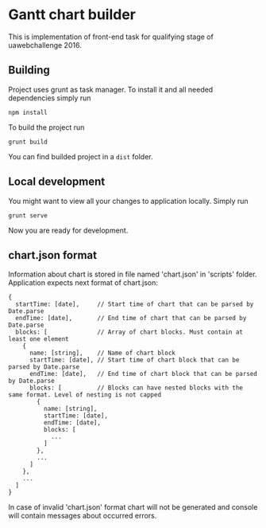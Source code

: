 # Gantt chart builder
This is implementation of front-end task for qualifying stage of uawebchallenge 2016.

## Building
Project uses grunt as task manager. To install it and all needed dependencies simply run
```
npm install
```
To build the project run
```
grunt build
```
You can find builded project in a `dist` folder.

## Local development
You might want to view all your changes to application locally. Simply run
```
grunt serve
```
Now you are ready for development.

## chart.json format
Information about chart is stored in file named 'chart.json' in 'scripts' folder.
Application expects next format of chart.json:
```
{
  startTime: [date],     // Start time of chart that can be parsed by Date.parse
  endTime: [date],       // End time of chart that can be parsed by Date.parse
  blocks: [              // Array of chart blocks. Must contain at least one element
    {
      name: [string],    // Name of chart block
      startTime: [date], // Start time of chart block that can be parsed by Date.parse
      endTime: [date],   // End time of chart block that can be parsed by Date.parse
      blocks: [          // Blocks can have nested blocks with the same format. Level of nesting is not capped
        {
          name: [string],
          startTime: [date],
          endTime: [date],
          blocks: [
            ...
          ]
        },
        ...
      ]
    },
    ...
  ]
}
```
In case of invalid 'chart.json' format chart will not be generated and console will contain messages about occurred errors.
